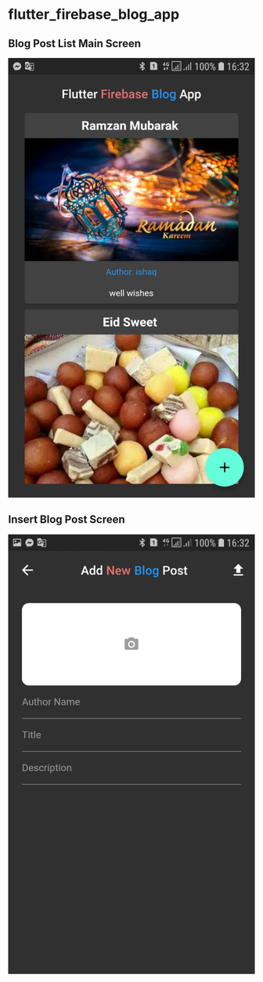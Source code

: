 # flutter_firebase_blog_app

## Blog Post List Main Screen

<img src="https://github.com/JaveedIshaq/flutter-firebase-blog-app/blob/master/screenshots/blopost-listview.jpg">

## Insert Blog Post Screen

<img src="https://github.com/JaveedIshaq/flutter-firebase-blog-app/blob/master/screenshots/insert-blog.jpg">
